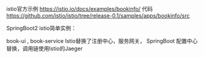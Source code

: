 istio官方示例
https://istio.io/docs/examples/bookinfo/
代码
https://github.com/istio/istio/tree/release-0.1/samples/apps/bookinfo/src

SpringBoot2  istio简单实例：

book-ui , 
book-service
Istio替换了注册中心，服务网关，
SpringBoot
配置中心替换，调用链使用Istio的Jaeger